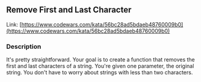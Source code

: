 ## Remove First and Last Character

Link: [https://www.codewars.com/kata/56bc28ad5bdaeb48760009b0](https://www.codewars.com/kata/56bc28ad5bdaeb48760009b0)

### Description

It's pretty straightforward. Your goal is to create a function that removes the first and last characters of a string. You're given one parameter, the original string. You don't have to worry about strings with less than two characters.
